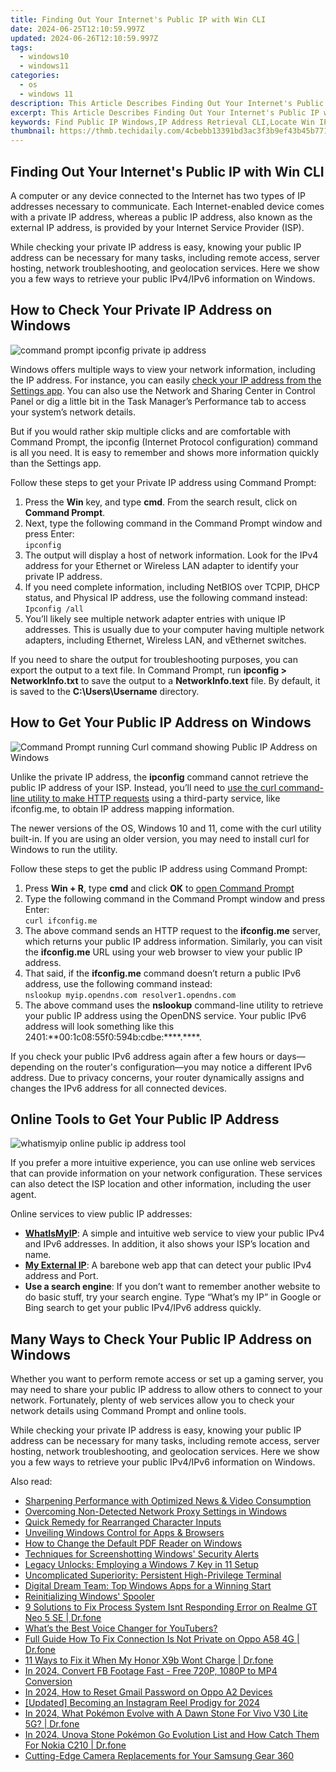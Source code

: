 ```yaml
---
title: Finding Out Your Internet's Public IP with Win CLI
date: 2024-06-25T12:10:59.997Z
updated: 2024-06-26T12:10:59.997Z
tags:
  - windows10
  - windows11
categories:
  - os
  - windows 11
description: This Article Describes Finding Out Your Internet's Public IP with Win CLI
excerpt: This Article Describes Finding Out Your Internet's Public IP with Win CLI
keywords: Find Public IP Windows,IP Address Retrieval CLI,Locate Win IP Address,Determine Windows IP,Get Win IP Address,Access Public Win IP,Uncover Win OS IP
thumbnail: https://thmb.techidaily.com/4cbebb13391bd3ac3f3b9ef43b45b771ba69f0146a8bbd42e4f0e8dd5abd0510.jpg
---
```


## Finding Out Your Internet's Public IP with Win CLI

 A computer or any device connected to the Internet has two types of IP addresses necessary to communicate. Each Internet-enabled device comes with a private IP address, whereas a public IP address, also known as the external IP address, is provided by your Internet Service Provider (ISP).

 While checking your private IP address is easy, knowing your public IP address can be necessary for many tasks, including remote access, server hosting, network troubleshooting, and geolocation services. Here we show you a few ways to retrieve your public IPv4/IPv6 information on Windows.

## How to Check Your Private IP Address on Windows

![command prompt ipconfig private ip address](https://static1.makeuseofimages.com/wordpress/wp-content/uploads/2023/08/command-prompt-ipconfig-private-ip-address.jpg)

 Windows offers multiple ways to view your network information, including the IP address. For instance, you can easily [check your IP address from the Settings app](https://www.makeuseof.com/tag/find-ip-address-windows-10/). You can also use the Network and Sharing Center in Control Panel or dig a little bit in the Task Manager’s Performance tab to access your system’s network details.

 But if you would rather skip multiple clicks and are comfortable with Command Prompt, the ipconfig (Internet Protocol configuration) command is all you need. It is easy to remember and shows more information quickly than the Settings app.

 Follow these steps to get your Private IP address using Command Prompt:

1. Press the **Win** key, and type **cmd**. From the search result, click on **Command Prompt**.
2. Next, type the following command in the Command Prompt window and press Enter:  
`ipconfig`
3. The output will display a host of network information. Look for the IPv4 address for your Ethernet or Wireless LAN adapter to identify your private IP address.
4. If you need complete information, including NetBIOS over TCPIP, DHCP status, and Physical IP address, use the following command instead:  
`Ipconfig /all`
5. You’ll likely see multiple network adapter entries with unique IP addresses. This is usually due to your computer having multiple network adapters, including Ethernet, Wireless LAN, and vEthernet switches.

 If you need to share the output for troubleshooting purposes, you can export the output to a text file. In Command Prompt, run **ipconfig > NetworkInfo.txt** to save the output to a **NetworkInfo.text** file. By default, it is saved to the **C:\\Users\\Username** directory.

## How to Get Your Public IP Address on Windows

![Command Prompt running Curl command showing Public IP Address on Windows](https://static1.makeuseofimages.com/wordpress/wp-content/uploads/2023/08/command-prompt-public-ip-address-curl.jpg)

 Unlike the private IP address, the **ipconfig** command cannot retrieve the public IP address of your ISP. Instead, you’ll need to [use the curl command-line utility to make HTTP requests](https://www.makeuseof.com/curl-how-make-http-requests/) using a third-party service, like ifconfig.me, to obtain IP address mapping information.

 The newer versions of the OS, Windows 10 and 11, come with the curl utility built-in. If you are using an older version, you may need to install curl for Windows to run the utility.

 Follow these steps to get the public IP address using Command Prompt:

1. Press **Win + R**, type **cmd** and click **OK** to [open Command Prompt](https://www.makeuseof.com/windows-11-open-command-prompt/)
2. Type the following command in the Command Prompt window and press Enter:  
`curl ifconfig.me`
3. The above command sends an HTTP request to the **ifconfig.me** server, which returns your public IP address information. Similarly, you can visit the **ifconfig.me** URL using your web browser to view your public IP address.
4. That said, if the **ifconfig.me** command doesn’t return a public IPv6 address, use the following command instead:  
`nslookup myip.opendns.com resolver1.opendns.com`
5. The above command uses the **nslookup** command-line utility to retrieve your public IP address using the OpenDNS service. Your public IPv6 address will look something like this 2401:\*\*00:1c08:55f0:594b:cdbe:\*\*\*\*.\*\*\*\*.

 If you check your public IPv6 address again after a few hours or days—depending on the router's configuration—you may notice a different IPv6 address. Due to privacy concerns, your router dynamically assigns and changes the IPv6 address for all connected devices.

## Online Tools to Get Your Public IP Address

![whatismyip online public ip address tool](https://static1.makeuseofimages.com/wordpress/wp-content/uploads/2023/08/whatismyip-online-public-ip-address-tool.jpg)

 If you prefer a more intuitive experience, you can use online web services that can provide information on your network configuration. These services can also detect the ISP location and other information, including the user agent.

 Online services to view public IP addresses:

* **[WhatIsMyIP](https://www.whatismyip.com/)**: A simple and intuitive web service to view your public IPv4 and IPv6 addresses. In addition, it also shows your ISP’s location and name.
* [**My External IP**](https://myexternalip.com/): A barebone web app that can detect your public IPv4 address and Port.
* **Use a search engine**: If you don’t want to remember another website to do basic stuff, try your search engine. Type “What’s my IP” in Google or Bing search to get your public IPv4/IPv6 address quickly.

## Many Ways to Check Your Public IP Address on Windows

 Whether you want to perform remote access or set up a gaming server, you may need to share your public IP address to allow others to connect to your network. Fortunately, plenty of web services allow you to check your network details using Command Prompt and online tools.

 While checking your private IP address is easy, knowing your public IP address can be necessary for many tasks, including remote access, server hosting, network troubleshooting, and geolocation services. Here we show you a few ways to retrieve your public IPv4/IPv6 information on Windows.

<span class="atpl-alsoreadstyle">Also read:</span>
<div><ul>
<li><a href="https://windows11.techidaily.com/sharpening-performance-with-optimized-news-and-video-consumption/"><u>Sharpening Performance with Optimized News & Video Consumption</u></a></li>
<li><a href="https://windows11.techidaily.com/overcoming-non-detected-network-proxy-settings-in-windows/"><u>Overcoming Non-Detected Network Proxy Settings in Windows</u></a></li>
<li><a href="https://windows11.techidaily.com/quick-remedy-for-rearranged-character-inputs/"><u>Quick Remedy for Rearranged Character Inputs</u></a></li>
<li><a href="https://windows11.techidaily.com/unveiling-windows-control-for-apps-and-browsers/"><u>Unveiling Windows Control for Apps & Browsers</u></a></li>
<li><a href="https://windows11.techidaily.com/how-to-change-the-default-pdf-reader-on-windows/"><u>How to Change the Default PDF Reader on Windows</u></a></li>
<li><a href="https://windows11.techidaily.com/techniques-for-screenshotting-windows-security-alerts/"><u>Techniques for Screenshotting Windows' Security Alerts</u></a></li>
<li><a href="https://windows11.techidaily.com/legacy-unlocks-employing-a-windows-7-key-in-11-setup/"><u>Legacy Unlocks: Employing a Windows 7 Key in 11 Setup</u></a></li>
<li><a href="https://windows11.techidaily.com/uncomplicated-superiority-persistent-high-privilege-terminal/"><u>Uncomplicated Superiority: Persistent High-Privilege Terminal</u></a></li>
<li><a href="https://windows11.techidaily.com/digital-dream-team-top-windows-apps-for-a-winning-start/"><u>Digital Dream Team: Top Windows Apps for a Winning Start</u></a></li>
<li><a href="https://windows11.techidaily.com/reinitializing-windows-spooler/"><u>Reinitializing Windows' Spooler</u></a></li>
<li><a href="https://howto.techidaily.com/9-solutions-to-fix-process-system-isnt-responding-error-on-realme-gt-neo-5-se-drfone-by-drfone-fix-android-problems-fix-android-problems/"><u>9 Solutions to Fix Process System Isnt Responding Error on Realme GT Neo 5 SE | Dr.fone</u></a></li>
<li><a href="https://youtube-videos.techidaily.com/whats-the-best-voice-changer-for-youtubers/"><u>What’s the Best Voice Changer for YouTubers?</u></a></li>
<li><a href="https://howto.techidaily.com/full-guide-how-to-fix-connection-is-not-private-on-oppo-a58-4g-drfone-by-drfone-fix-android-problems-fix-android-problems/"><u>Full Guide How To Fix Connection Is Not Private on Oppo A58 4G | Dr.fone</u></a></li>
<li><a href="https://howto.techidaily.com/11-ways-to-fix-it-when-my-honor-x9b-wont-charge-drfone-by-drfone-fix-android-problems-fix-android-problems/"><u>11 Ways to Fix it When My Honor X9b Wont Charge | Dr.fone</u></a></li>
<li><a href="https://facebook-videos.techidaily.com/in-2024-convert-fb-footage-fast-free-720p-1080p-to-mp4-conversion/"><u>In 2024, Convert FB Footage Fast - Free 720P, 1080P to MP4 Conversion</u></a></li>
<li><a href="https://android-unlock.techidaily.com/in-2024-how-to-reset-gmail-password-on-oppo-a2-devices-by-drfone-android/"><u>In 2024, How to Reset Gmail Password on Oppo A2 Devices</u></a></li>
<li><a href="https://instagram-video-recordings.techidaily.com/updated-becoming-an-instagram-reel-prodigy-for-2024/"><u>[Updated] Becoming an Instagram Reel Prodigy for 2024</u></a></li>
<li><a href="https://change-location.techidaily.com/in-2024-what-pokemon-evolve-with-a-dawn-stone-for-vivo-v30-lite-5g-drfone-by-drfone-virtual-android/"><u>In 2024, What Pokémon Evolve with A Dawn Stone For Vivo V30 Lite 5G? | Dr.fone</u></a></li>
<li><a href="https://android-pokemon-go.techidaily.com/in-2024-unova-stone-pokemon-go-evolution-list-and-how-catch-them-for-nokia-c210-drfone-by-drfone-virtual-android/"><u>In 2024, Unova Stone Pokémon Go Evolution List and How Catch Them For Nokia C210 | Dr.fone</u></a></li>
<li><a href="https://extra-resources.techidaily.com/cutting-edge-camera-replacements-for-your-samsung-gear-360/"><u>Cutting-Edge Camera Replacements for Your Samsung Gear 360</u></a></li>
</ul></div>

<ins class="adsbygoogle"
      style="display:block"
      data-ad-client="ca-pub-7571918770474297"
      data-ad-slot="8358498916"
      data-ad-format="auto"
      data-full-width-responsive="true"></ins>